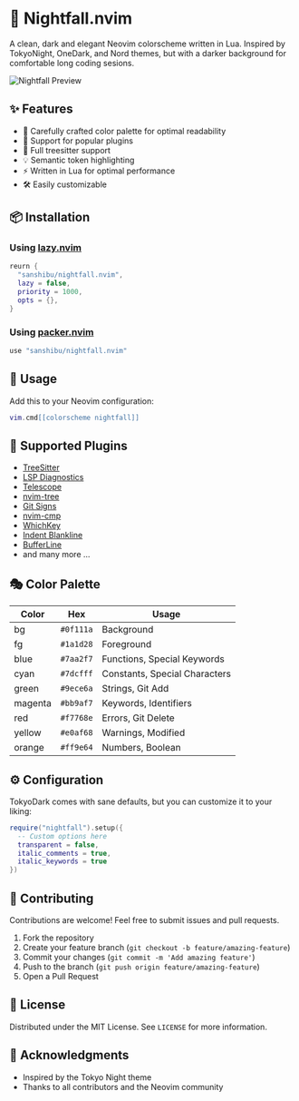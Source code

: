 # 🌙 Nightfall.nvim

A clean, dark and elegant Neovim colorscheme written in Lua. Inspired by TokyoNight, OneDark, and Nord themes, but with a darker background for comfortable long coding sesions.

![Nightfall Preview](./preview.png)

## ✨ Features

- 🎨 Carefully crafted color palette for optimal readability
- 🔌 Support for popular plugins
- 🌳 Full treesitter support
- 💡 Semantic token highlighting
- ⚡ Written in Lua for optimal performance
- 🛠 Easily customizable

## 📦 Installation

### Using [lazy.nvim](https://github.com/folke/lazy.nvim)

```lua
reurn {
  "sanshibu/nightfall.nvim",
  lazy = false,
  priority = 1000,
  opts = {},
}
```

### Using [packer.nvim](https://github.com/wbthomason/packer.nvim)

```lua
use "sanshibu/nightfall.nvim"
```

## 🚀 Usage

Add this to your Neovim configuration:

```lua
vim.cmd[[colorscheme nightfall]]
```

## 🎨 Supported Plugins

- [TreeSitter](https://github.com/nvim-treesitter/nvim-treesitter)
- [LSP Diagnostics](https://neovim.io/doc/user/lsp.html)
- [Telescope](https://github.com/nvim-telescope/telescope.nvim)
- [nvim-tree](https://github.com/nvim-tree/nvim-tree.lua)
- [Git Signs](https://github.com/lewis6991/gitsigns.nvim)
- [nvim-cmp](https://github.com/hrsh7th/nvim-cmp)
- [WhichKey](https://github.com/folke/which-key.nvim)
- [Indent Blankline](https://github.com/lukas-reineke/indent-blankline.nvim)
- [BufferLine](https://github.com/akinsho/bufferline.nvim)
- and many more ...

## 🎭 Color Palette

| Color   | Hex       | Usage                          |
|---------|-----------|--------------------------------|
| bg      | `#0f111a` | Background                     |
| fg      | `#1a1d28` | Foreground                     |
| blue    | `#7aa2f7` | Functions, Special Keywords    |
| cyan    | `#7dcfff` | Constants, Special Characters  |
| green   | `#9ece6a` | Strings, Git Add              |
| magenta | `#bb9af7` | Keywords, Identifiers         |
| red     | `#f7768e` | Errors, Git Delete            |
| yellow  | `#e0af68` | Warnings, Modified            |
| orange  | `#ff9e64` | Numbers, Boolean              |

## ⚙️ Configuration

TokyoDark comes with sane defaults, but you can customize it to your liking:

```lua
require("nightfall").setup({
  -- Custom options here
  transparent = false,
  italic_comments = true,
  italic_keywords = true
})
```

## 🤝 Contributing

Contributions are welcome! Feel free to submit issues and pull requests.

1. Fork the repository
2. Create your feature branch (`git checkout -b feature/amazing-feature`)
3. Commit your changes (`git commit -m 'Add amazing feature'`)
4. Push to the branch (`git push origin feature/amazing-feature`)
5. Open a Pull Request

## 📝 License

Distributed under the MIT License. See `LICENSE` for more information.

## 🙏 Acknowledgments

- Inspired by the Tokyo Night theme
- Thanks to all contributors and the Neovim community

